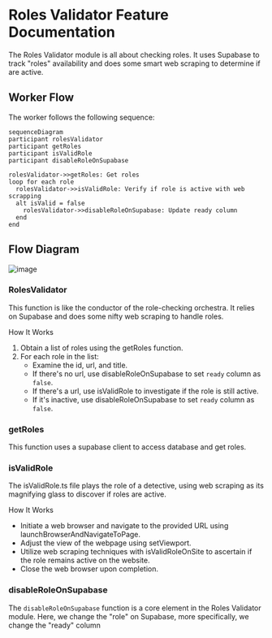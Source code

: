 # Roles Validator Feature Documentation

The Roles Validator module is all about checking roles. It uses Supabase to track "roles" availability and does some smart web scraping to determine if are active.

## Worker Flow

The worker follows the following sequence:

```mermaid
sequenceDiagram
participant rolesValidator
participant getRoles
participant isValidRole
participant disableRoleOnSupabase

rolesValidator->>getRoles: Get roles
loop for each role
  rolesValidator->>isValidRole: Verify if role is active with web scrapping
  alt isValid = false
    rolesValidator->>disableRoleOnSupabase: Update ready column
  end
end
```

## Flow Diagram

![image](https://github.com/ocodista/trampar-de-casa/assets/68869379/58dcebed-4c0c-4780-a0b6-0634bd4fd41f)

### **RolesValidator**

This function is like the conductor of the role-checking orchestra. It relies on Supabase and does some nifty web scraping to handle roles.

How It Works

1. Obtain a list of roles using the getRoles function.
2. For each role in the list:
   - Examine the id, url, and title.
   - If there's no url, use disableRoleOnSupabase to set `ready` column as `false`.
   - If there's a url, use isValidRole to investigate if the role is still active.
   - If it's inactive, use disableRoleOnSupabase to set `ready` column as `false`.

### **getRoles**

This function uses a supabase client to access database and get roles.

### **isValidRole**

The isValidRole.ts file plays the role of a detective, using web scraping as its magnifying glass to discover if roles are active.

How It Works

- Initiate a web browser and navigate to the provided URL using launchBrowserAndNavigateToPage.
- Adjust the view of the webpage using setViewport.
- Utilize web scraping techniques with isValidRoleOnSite to ascertain if the role remains active on the website.
- Close the web browser upon completion.

### **disableRoleOnSupabase**

The `disableRoleOnSupabase` function is a core element in the Roles Validator module. Here, we change the "role" on Supabase, more specifically, we change the "ready" column
